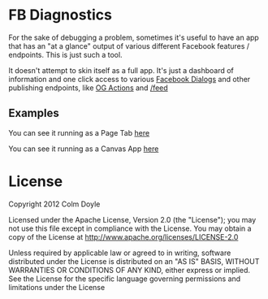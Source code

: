 # FB Diagnostics

For the sake of debugging a problem, sometimes it's useful to have an app that has an "at a glance" output of various different Facebook features / endpoints. This is just such a tool.

It doesn't attempt to skin itself as a full app. It's just a dashboard of information and one click access to various [Facebook Dialogs](https://developers.facebook.com/docs/reference/dialogs/) and other publishing endpoints, like [OG Actions](https://developers.facebook.com/docs/concepts/opengraph/actions/) and [/feed](https://developers.facebook.com/docs/reference/api/user/#feed)

## Examples 

You can see it running as a Page Tab [here](https://www.facebook.com/colmstestpage/app_120999667956026)

You can see it running as a Canvas App [here](https://apps.facebook.com/diagnostics-app)

# License

Copyright 2012 Colm Doyle

Licensed under the Apache License, Version 2.0 (the "License");
you may not use this file except in compliance with the License.
You may obtain a copy of the License at <http://www.apache.org/licenses/LICENSE-2.0>

Unless required by applicable law or agreed to in writing, software
distributed under the License is distributed on an "AS IS" BASIS,
WITHOUT WARRANTIES OR CONDITIONS OF ANY KIND, either express or implied.
See the License for the specific language governing permissions and
limitations under the License
